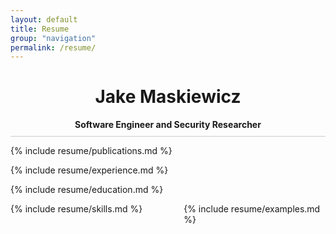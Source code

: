 ```yaml
---
layout: default
title: Resume
group: "navigation"
permalink: /resume/
---
```

<div style="text-align: center; border-bottom: 1px solid #ccc; padding-bottom:10px; margin-bottom: 10px;">
<h1 style="clear:both;">Jake Maskiewicz</h1>
<strong>Software Engineer and Security Researcher</strong>
</div>

{% include resume/publications.md %}

{% include resume/experience.md %}

{% include resume/education.md %}

<div style="float:left; width:45%;">
{% include resume/skills.md %}
</div>

<div style="float:right; width: 45%;">
{% include resume/examples.md %}
</div>

<br style="clear:both;">
